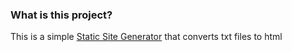 ### What is this project?

This is a simple [Static Site Generator](https://www.cloudflare.com/en-ca/learning/performance/static-site-generator/#:~:text=A%20static%20site%20generator%20is,and%20a%20set%20of%20templates.&text=Static%20site%20generators%20are%20an,generating%20webpages%2C%20and%20implementing%20templates.) that converts txt files to html 
